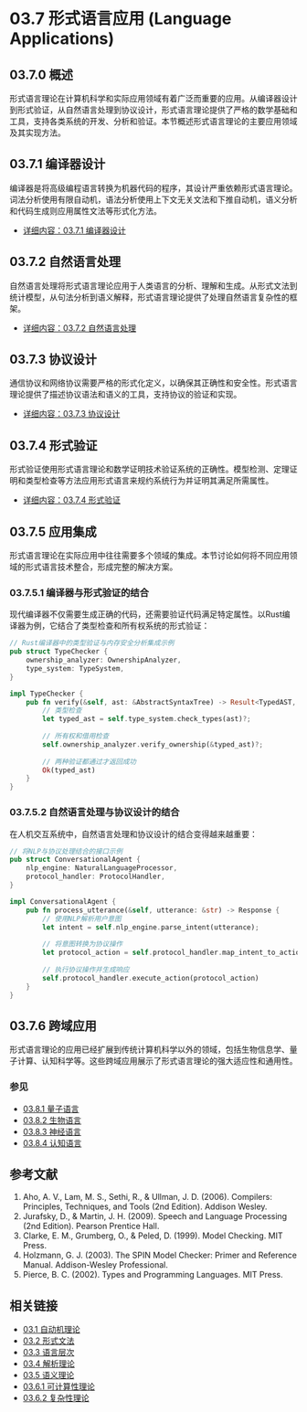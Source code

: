 # 03.7 形式语言应用 (Language Applications)

## 03.7.0 概述

形式语言理论在计算机科学和实际应用领域有着广泛而重要的应用。从编译器设计到形式验证，从自然语言处理到协议设计，形式语言理论提供了严格的数学基础和工具，支持各类系统的开发、分析和验证。本节概述形式语言理论的主要应用领域及其实现方法。

## 03.7.1 编译器设计

编译器是将高级编程语言转换为机器代码的程序，其设计严重依赖形式语言理论。词法分析使用有限自动机，语法分析使用上下文无关文法和下推自动机，语义分析和代码生成则应用属性文法等形式化方法。

- [详细内容：03.7.1 编译器设计](./03.7.1_Compiler_Design.md)

## 03.7.2 自然语言处理

自然语言处理将形式语言理论应用于人类语言的分析、理解和生成。从形式文法到统计模型，从句法分析到语义解释，形式语言理论提供了处理自然语言复杂性的框架。

- [详细内容：03.7.2 自然语言处理](./03.7.2_Natural_Language_Processing.md)

## 03.7.3 协议设计

通信协议和网络协议需要严格的形式化定义，以确保其正确性和安全性。形式语言理论提供了描述协议语法和语义的工具，支持协议的验证和实现。

- [详细内容：03.7.3 协议设计](./03.7.3_Protocol_Design.md)

## 03.7.4 形式验证

形式验证使用形式语言理论和数学证明技术验证系统的正确性。模型检测、定理证明和类型检查等方法应用形式语言来规约系统行为并证明其满足所需属性。

- [详细内容：03.7.4 形式验证](./03.7.4_Formal_Verification.md)

## 03.7.5 应用集成

形式语言理论在实际应用中往往需要多个领域的集成。本节讨论如何将不同应用领域的形式语言技术整合，形成完整的解决方案。

### 03.7.5.1 编译器与形式验证的结合

现代编译器不仅需要生成正确的代码，还需要验证代码满足特定属性。以Rust编译器为例，它结合了类型检查和所有权系统的形式验证：

```rust
// Rust编译器中的类型验证与内存安全分析集成示例
pub struct TypeChecker {
    ownership_analyzer: OwnershipAnalyzer,
    type_system: TypeSystem,
}

impl TypeChecker {
    pub fn verify(&self, ast: &AbstractSyntaxTree) -> Result<TypedAST, TypeError> {
        // 类型检查
        let typed_ast = self.type_system.check_types(ast)?;
        
        // 所有权和借用检查
        self.ownership_analyzer.verify_ownership(&typed_ast)?;
        
        // 两种验证都通过才返回成功
        Ok(typed_ast)
    }
}
```

### 03.7.5.2 自然语言处理与协议设计的结合

在人机交互系统中，自然语言处理和协议设计的结合变得越来越重要：

```rust
// 将NLP与协议处理结合的接口示例
pub struct ConversationalAgent {
    nlp_engine: NaturalLanguageProcessor,
    protocol_handler: ProtocolHandler,
}

impl ConversationalAgent {
    pub fn process_utterance(&self, utterance: &str) -> Response {
        // 使用NLP解析用户意图
        let intent = self.nlp_engine.parse_intent(utterance);
        
        // 将意图转换为协议操作
        let protocol_action = self.protocol_handler.map_intent_to_action(intent);
        
        // 执行协议操作并生成响应
        self.protocol_handler.execute_action(protocol_action)
    }
}
```

## 03.7.6 跨域应用

形式语言理论的应用已经扩展到传统计算机科学以外的领域，包括生物信息学、量子计算、认知科学等。这些跨域应用展示了形式语言理论的强大适应性和通用性。

### 参见

- [03.8.1 量子语言](./03.8_Language_Frontiers/03.8.1_Quantum_Languages.md)
- [03.8.2 生物语言](./03.8_Language_Frontiers/03.8.2_Bio_Languages.md)
- [03.8.3 神经语言](./03.8_Language_Frontiers/03.8.3_Neural_Languages.md)
- [03.8.4 认知语言](./03.8_Language_Frontiers/03.8.4_Cognitive_Languages.md)

## 参考文献

1. Aho, A. V., Lam, M. S., Sethi, R., & Ullman, J. D. (2006). Compilers: Principles, Techniques, and Tools (2nd Edition). Addison Wesley.
2. Jurafsky, D., & Martin, J. H. (2009). Speech and Language Processing (2nd Edition). Pearson Prentice Hall.
3. Clarke, E. M., Grumberg, O., & Peled, D. (1999). Model Checking. MIT Press.
4. Holzmann, G. J. (2003). The SPIN Model Checker: Primer and Reference Manual. Addison-Wesley Professional.
5. Pierce, B. C. (2002). Types and Programming Languages. MIT Press.

## 相关链接

- [03.1 自动机理论](./03.1_Automata_Theory.md)
- [03.2 形式文法](./03.2_Formal_Grammars.md)
- [03.3 语言层次](./03.3_Language_Hierarchy.md)
- [03.4 解析理论](./03.4_Parsing_Theory.md)
- [03.5 语义理论](./03.5_Semantics_Theory.md)
- [03.6.1 可计算性理论](./03.6.1_Computability_Theory.md)
- [03.6.2 复杂性理论](./03.6.2_Complexity_Theory.md)
